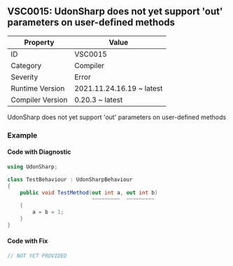 ## VSC0015: UdonSharp does not yet support 'out' parameters on user\-defined methods

| Property         | Value                     | 
| ---------------- | ------------------------- | 
| ID               | VSC0015                   | 
| Category         | Compiler                  | 
| Severity         | Error                     | 
| Runtime Version  | 2021.11.24.16.19 ~ latest | 
| Compiler Version | 0.20.3 ~ latest           | 

UdonSharp does not yet support 'out' parameters on user-defined methods  

### Example

#### Code with Diagnostic


```csharp
using UdonSharp;

class TestBehaviour : UdonSharpBehaviour
{
    public void TestMethod(out int a, out int b)
                           ~~~~~~~~~  ~~~~~~~~~
    {
        a = b = 1;
    }
}
```

#### Code with Fix


```csharp
// NOT YET PROVIDED
```


